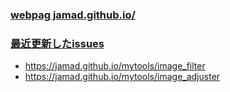 ### [webpag jamad.github.io/](https://jamad.github.io/)

### [最近更新したissues](https://github.com/jamad/practicePython/issues?q=is%3Aissue+is%3Aopen+sort%3Aupdated-desc)

* https://jamad.github.io/mytools/image_filter
* https://jamad.github.io/mytools/image_adjuster

<!--
**jamad/jamad** is a ✨ _special_ ✨ repository because its `README.md` (this file) appears on your GitHub profile.

Here are some ideas to get you started:

- 🔭 I’m currently working on ...
- 🌱 I’m currently learning ...
- 👯 I’m looking to collaborate on ...
- 🤔 I’m looking for help with ...
- 💬 Ask me about ...
- 📫 How to reach me: ...
- 😄 Pronouns: ...
- ⚡ Fun fact: ...
-->
